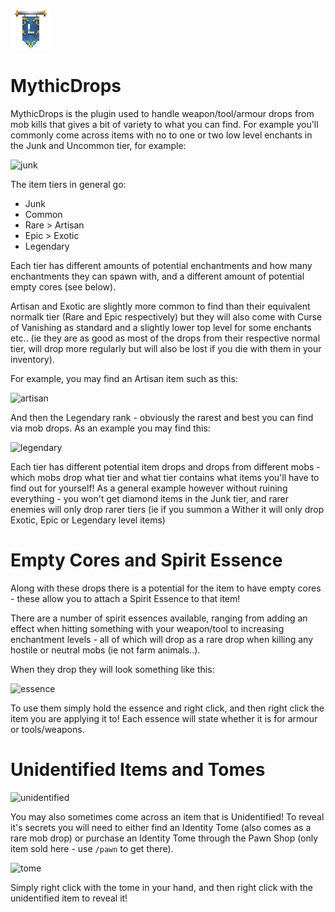 ![ribbon](L-ribbon.png) 

# MythicDrops

MythicDrops is the plugin used to handle weapon/tool/armour drops from mob kills that gives a bit of variety to what you can find. For example you'll commonly come across items with no to one or two low level enchants in the Junk and Uncommon tier, for example:

![junk](https://i.gyazo.com/a406132ba4da69c32306651df36c21e6.png)

The item tiers in general go:
- Junk
- Common
- Rare > Artisan
- Epic > Exotic
- Legendary

Each tier has different amounts of potential enchantments and how many enchantments they can spawn with, and a different amount of potential empty cores (see below).

Artisan and Exotic are slightly more common to find than their equivalent normalk tier (Rare and Epic respectively) but they will also come with Curse of Vanishing as standard and a slightly lower top level for some enchants etc.. (ie they are as good as most of the drops from their respective normal tier, will drop more regularly but will also be lost if you die with them in your inventory).

For example, you may find an Artisan item such as this:

![artisan](https://i.gyazo.com/09149744131552e35b73f7a9ecb812cb.png)

And then the Legendary rank - obviously the rarest and best you can find via mob drops. As an example you may find this:

![legendary](https://i.gyazo.com/b9a19bb6b8e8f1bf86ad33a34cb2406b.png)


Each tier has different potential item drops and drops from different mobs - which mobs drop what tier and what tier contains what items you'll have to find out for yourself! As a general example however without ruining everything - you won't get diamond items in the Junk tier, and rarer enemies will only drop rarer tiers (ie if you summon a Wither it will only drop Exotic, Epic or Legendary level items)


# Empty Cores and Spirit Essence

Along with these drops there is a potential for the item to have empty cores - these allow you to attach a Spirit Essence to that item!

There are a number of spirit essences available, ranging from adding an effect when hitting something with your weapon/tool to increasing enchantment levels - all of which will drop as a rare drop when killing any hostile or neutral mobs (ie not farm animals..).

When they drop they will look something like this:

![essence](https://i.gyazo.com/01d8e63167ed0309a1470ec3007d6515.png)

To use them simply hold the essence and right click, and then right click the item you are applying it to! Each essence will state whether it is for armour or tools/weapons.


# Unidentified Items and Tomes

![unidentified](https://i.gyazo.com/7f4e5977e13dbce953073ec64e3ae41d.png)

You may also sometimes come across an item that is Unidentified! To reveal it's secrets you will need to either find an Identity Tome (also comes as a rare mob drop) or purchase an Identity Tome through the Pawn Shop (only item sold here - use `/pawn` to get there). 

![tome](https://i.gyazo.com/08c74351e6992f294595e0837e52ea58.png)

Simply right click with the tome in your hand, and then right click with the unidentified item to reveal it!
